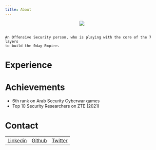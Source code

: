 ```yaml
---
title: About
---
```


<center><img src="https://avatars.githubusercontent.com/u/62406753"></center>

<br>

    An Offensive Security person, who is playing with the core of the 7 layers 
    to build the 0day Empire.
# Experience

# Achievements

- 6th rank on Arab Security Cyberwar games
- Top 10 Security Researchers on ZTE (2021)

# Contact

 <table>
  <tr>
      <td><a href="https://www.linkedin.com/in/zer0verflow/">Linkedin</a></td>
      <td><a href="https://github.com/Zeyad-Azima">Github</a></td>
      <td><a href="https://twitter.com/@AzimaZeyad">Twitter</a></td>
  </tr>
</table> 
